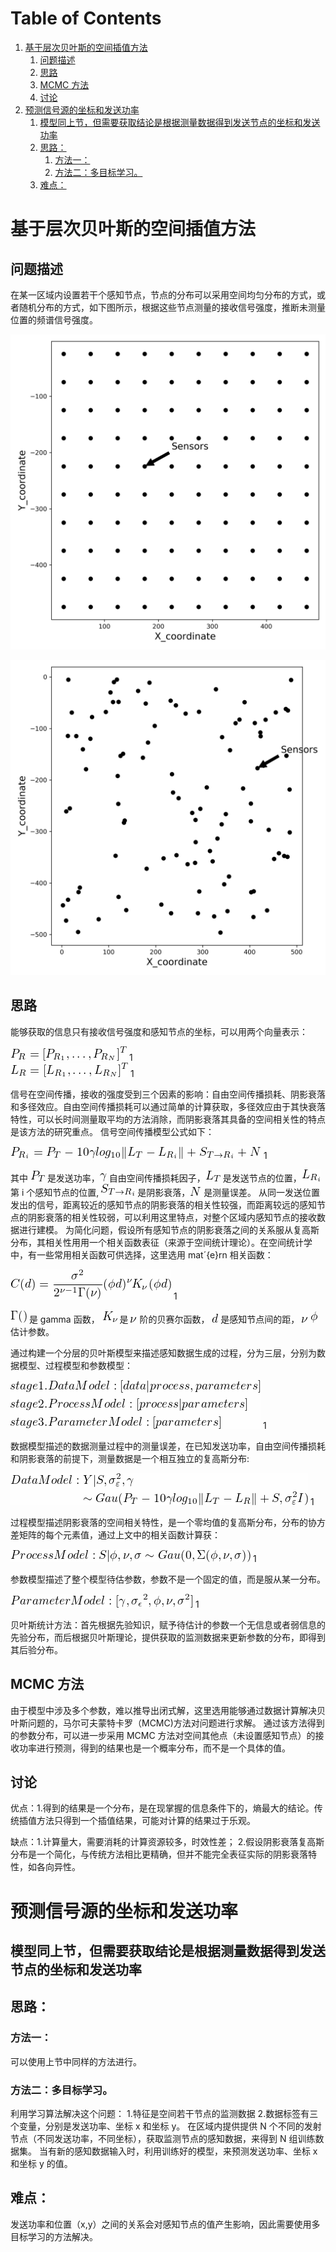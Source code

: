 
# Table of Contents

1.  [基于层次贝叶斯的空间插值方法](#orgaa2cde7)
    1.  [问题描述](#org976e1d1)
    2.  [思路](#orgf1080e3)
    3.  [MCMC 方法](#orgc6b8afc)
    4.  [讨论](#org45924fe)
2.  [预测信号源的坐标和发送功率](#org6abecf8)
    1.  [模型同上节，但需要获取结论是根据测量数据得到发送节点的坐标和发送功率](#org0d03339)
    2.  [思路：](#org3fc48ca)
        1.  [方法一：](#org00a3f12)
        2.  [方法二：多目标学习。](#org3f0bd1f)
    3.  [难点：](#org56a5d81)



<a id="orgaa2cde7"></a>

# 基于层次贝叶斯的空间插值方法


<a id="org976e1d1"></a>

## 问题描述

在某一区域内设置若干个感知节点，节点的分布可以采用空间均匀分布的方式，或者随机分布的方式，如下图所示，根据这些节点测量的接收信号强度，推断未测量位置的频谱信号强度。

![img](./images/001/SystemModel_Regular.png "wireless sensor network with regularly distributed sensors") 

![img](./images/001/SystemModel_random.png "wireless sensor network with randomly distributed sensors") 


<a id="orgf1080e3"></a>

## 思路

能够获取的信息只有接收信号强度和感知节点的坐标，可以用两个向量表示：


<div id="org692f17b" class="equation-container">
<span class="equation">
<img src="ltximg/research_porgress_56c13bfa66b3fc541a82d92cf331a451535a70eb.png" alt="research_porgress_56c13bfa66b3fc541a82d92cf331a451535a70eb.png" />
</span>
<span class="equation-label">
1
</span>
</div>


<div id="org095c0d2" class="equation-container">
<span class="equation">
<img src="ltximg/research_porgress_4f97f0f25fc7cf471b94bbe10d843cdf814749f7.png" alt="research_porgress_4f97f0f25fc7cf471b94bbe10d843cdf814749f7.png" />
</span>
<span class="equation-label">
1
</span>
</div>

信号在空间传播，接收的强度受到三个因素的影响：自由空间传播损耗、阴影衰落和多径效应。自由空间传播损耗可以通过简单的计算获取，多径效应由于其快衰落特性，可以长时间测量取平均的方法消除，而阴影衰落其具备的空间相关性的特点是该方法的研究重点。
信号空间传播模型公式如下：


<div class="equation-container">
<span class="equation">
<img src="ltximg/research_porgress_a90877b9d6de39129f0c8e3690d16601b7f0816e.png" alt="research_porgress_a90877b9d6de39129f0c8e3690d16601b7f0816e.png" />
</span>
<span class="equation-label">
1
</span>
</div>

其中 <img src="ltximg/research_porgress_e8724b4186d1c54345984176fa5631ed6f08c8bf.png" alt="research_porgress_e8724b4186d1c54345984176fa5631ed6f08c8bf.png" /> 是发送功率，<img src="ltximg/research_porgress_32c912a1d66c5472e2034e38ea631be7257b927e.png" alt="research_porgress_32c912a1d66c5472e2034e38ea631be7257b927e.png" /> 自由空间传播损耗因子，<img src="ltximg/research_porgress_eabe3d5cbd5e8d31bb9fb344302da14880e21b08.png" alt="research_porgress_eabe3d5cbd5e8d31bb9fb344302da14880e21b08.png" /> 是发送节点的位置，<img src="ltximg/research_porgress_aefa324a78f28a550a8820dcb7b0088f6326c681.png" alt="research_porgress_aefa324a78f28a550a8820dcb7b0088f6326c681.png" /> 第 i 个感知节点的位置, <img src="ltximg/research_porgress_14173dc77d9a843faddb7e091b060b726d7468c3.png" alt="research_porgress_14173dc77d9a843faddb7e091b060b726d7468c3.png" /> 是阴影衰落，<img src="ltximg/research_porgress_d6681feb6e18c6b940be63061cd314972e846133.png" alt="research_porgress_d6681feb6e18c6b940be63061cd314972e846133.png" /> 是测量误差。
从同一发送位置发出的信号，距离较近的感知节点的阴影衰落的相关性较强，而距离较远的感知节点的阴影衰落的相关性较弱，可以利用这里特点，对整个区域内感知节点的接收数据进行建模。
为简化问题，假设所有感知节点的阴影衰落之间的关系服从复高斯分布，其相关性用用一个相关函数表征（来源于空间统计理论）。在空间统计学中，有一些常用相关函数可供选择，这里选用 mat&acute;{e}rn 相关函数：


<div class="equation-container">
<span class="equation">
<img src="ltximg/research_porgress_c6ff0e482af4f1a48e6d9ce7c3f50fbffc1ea881.png" alt="research_porgress_c6ff0e482af4f1a48e6d9ce7c3f50fbffc1ea881.png" />
</span>
<span class="equation-label">
1
</span>
</div>

<img src="ltximg/research_porgress_4078537e868412757891c509f2d6f0700e057715.png" alt="research_porgress_4078537e868412757891c509f2d6f0700e057715.png" /> 是 gamma 函数， <img src="ltximg/research_porgress_e15643a4376ba7d697872e81ed4c6823ec2a4691.png" alt="research_porgress_e15643a4376ba7d697872e81ed4c6823ec2a4691.png" /> 是 <img src="ltximg/research_porgress_140f8acba1c4955c4e13a230e9da36ef5053d46e.png" alt="research_porgress_140f8acba1c4955c4e13a230e9da36ef5053d46e.png" /> 阶的贝赛尔函数， <img src="ltximg/research_porgress_22a63990359648d865e39df41dade4d05379b039.png" alt="research_porgress_22a63990359648d865e39df41dade4d05379b039.png" /> 是感知节点间的距， <img src="ltximg/research_porgress_140f8acba1c4955c4e13a230e9da36ef5053d46e.png" alt="research_porgress_140f8acba1c4955c4e13a230e9da36ef5053d46e.png" /> <img src="ltximg/research_porgress_832c778eec475b0ae9c56b894482ca7a99899dc6.png" alt="research_porgress_832c778eec475b0ae9c56b894482ca7a99899dc6.png" /> 估计参数。

通过构建一个分层的贝叶斯模型来描述感知数据生成的过程，分为三层，分别为数据模型、过程模型和参数模型：


<div class="equation-container">
<span class="equation">
<img src="ltximg/research_porgress_2f1afbada600af8b9c758bda252dcc779a64846c.png" alt="research_porgress_2f1afbada600af8b9c758bda252dcc779a64846c.png" />
</span>
<span class="equation-label">
1
</span>
</div>

数据模型描述的数据测量过程中的测量误差，在已知发送功率，自由空间传播损耗和阴影衰落的前提下，测量数据是一个相互独立的复高斯分布:


<div class="equation-container">
<span class="equation">
<img src="ltximg/research_porgress_53f91d60cfcd574d9644e44a39c0ee45279b7231.png" alt="research_porgress_53f91d60cfcd574d9644e44a39c0ee45279b7231.png" />
</span>
<span class="equation-label">
1
</span>
</div>

过程模型描述阴影衰落的空间相关特性，是一个零均值的复高斯分布，分布的协方差矩阵的每个元素值，通过上文中的相关函数计算获：


<div class="equation-container">
<span class="equation">
<img src="ltximg/research_porgress_5d08fff218792bff9797b0f6528e907d7295d3af.png" alt="research_porgress_5d08fff218792bff9797b0f6528e907d7295d3af.png" />
</span>
<span class="equation-label">
1
</span>
</div>

参数模型描述了整个模型待估参数，参数不是一个固定的值，而是服从某一分布。


<div class="equation-container">
<span class="equation">
<img src="ltximg/research_porgress_ddb6a28d5d918ae2593680accb8772227b1ce42d.png" alt="research_porgress_ddb6a28d5d918ae2593680accb8772227b1ce42d.png" />
</span>
<span class="equation-label">
1
</span>
</div>

贝叶斯统计方法：首先根据先验知识，赋予待估计的参数一个无信息或者弱信息的先验分布，而后根据贝叶斯理论，提供获取的监测数据来更新参数的分布，即得到其后验分布。


<a id="orgc6b8afc"></a>

## MCMC 方法

由于模型中涉及多个参数，难以推导出闭式解，这里选用能够通过数据计算解决贝叶斯问题的，马尔可夫蒙特卡罗（MCMC)方法对问题进行求解。
通过该方法得到的参数分布，可以进一步采用 MCMC 方法对空间其他点（未设置感知节点）的接收功率进行预测，得到的结果也是一个概率分布，而不是一个具体的值。


<a id="org45924fe"></a>

## 讨论

优点：1.得到的结果是一个分布，是在现掌握的信息条件下的，熵最大的结论。传统插值方法只得到一个插值结果，可能对计算的结果过于乐观。

缺点：1.计算量大，需要消耗的计算资源较多，时效性差；
2.假设阴影衰落复高斯分布是一个简化，与传统方法相比更精确，但并不能完全表征实际的阴影衰落特性，如各向异性。


<a id="org6abecf8"></a>

# 预测信号源的坐标和发送功率


<a id="org0d03339"></a>

## 模型同上节，但需要获取结论是根据测量数据得到发送节点的坐标和发送功率


<a id="org3fc48ca"></a>

## 思路：


<a id="org00a3f12"></a>

### 方法一：

可以使用上节中同样的方法进行。


<a id="org3f0bd1f"></a>

### 方法二：多目标学习。

利用学习算法解决这个问题：
1.特征是空间若干节点的监测数据
2.数据标签有三个变量，分别是发送功率、坐标 x 和坐标 y。
    在区域内提供提供 N 个不同的发射节点（不同发送功率，不同坐标），获取监测节点的感知数据，来得到 N 组训练数据集。
    当有新的感知数据输入时，利用训练好的模型，来预测发送功率、坐标 x 和坐标 y 的值。


<a id="org56a5d81"></a>

## 难点：

发送功率和位置（x,y）之间的关系会对感知节点的值产生影响，因此需要使用多目标学习的方法解决。


